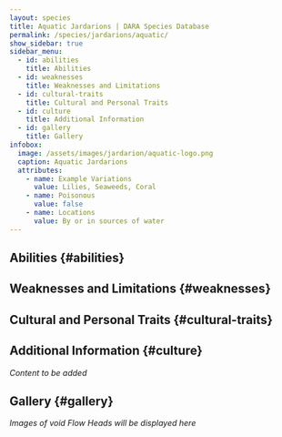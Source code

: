 ```yaml
---
layout: species
title: Aquatic Jardarions | DARA Species Database
permalink: /species/jardarions/aquatic/
show_sidebar: true
sidebar_menu:
  - id: abilities
    title: Abilities
  - id: weaknesses
    title: Weaknesses and Limitations
  - id: cultural-traits
    title: Cultural and Personal Traits
  - id: culture
    title: Additional Information
  - id: gallery
    title: Gallery
infobox:
  image: /assets/images/jardarion/aquatic-logo.png
  caption: Aquatic Jardarions
  attributes:
    - name: Example Variations
      value: Lilies, Seaweeds, Coral
    - name: Poisonous
      value: false
    - name: Locations
      value: By or in sources of water
---
```


## Abilities {#abilities}

## Weaknesses and Limitations {#weaknesses}

## Cultural and Personal Traits {#cultural-traits}

## Additional Information {#culture}

*Content to be added*

## Gallery {#gallery}

*Images of void Flow Heads will be displayed here*
